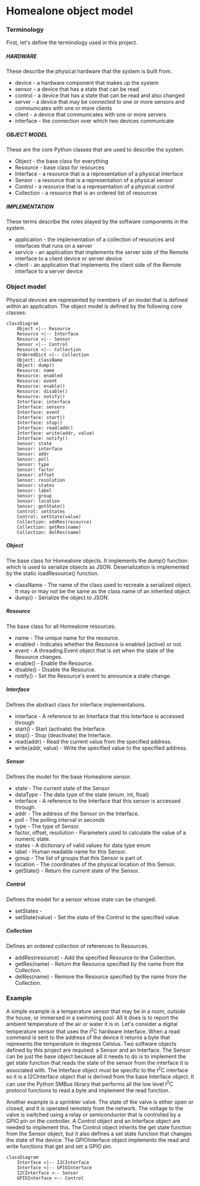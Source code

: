 # Homealone object model

### Terminology

First, let's define the terminology used in this project.

##### HARDWARE
These describe the physical hardware that the system is built from.

- device - a hardware component that makes up the system
- sensor - a device that has a state that can be read
- control - a device that has a state that can be read and also changed
- server - a device that may be connected to one or more sensors and communicates with one or more clients
- client - a device that communicates with one or more servers
- interface - the connection over which two devices communicate

##### OBJECT MODEL
These are the core Python classes that are used to describe the system.

- Object - the base class for everything
- Resource - base class for resources
- Interface - a resource that is a representation of a physical interface
- Sensor - a resource that is a representation of a physical sensor
- Control - a resource that is a representation of a physical control
- Collection - a resource that is an ordered list of resources

##### IMPLEMENTATION
These terms describe the roles played by the software components in the system.

- application - the implementation of a collection of resources and interfaces that runs on a server
- service - an application that implements the server side of the Remote interface to a client device or server device
- client - an application that implements the client side of the Remote interface to a server device


### Object model
Physical devices are represented by members of an model that is defined within an application.  The object model is defined by the following core classes:

```mermaid
classDiagram
	Object <|-- Resource
	Resource <|-- Interface
	Resource <|-- Sensor
	Sensor <|-- Control
	Resource <|-- Collection
	OrderedDict <|-- Collection
	Object: className
	Object: dump()
	Resource: name
	Resource: enabled
	Resource: event
	Resource: enable()
	Resource: disable()
	Resource: notify()
	Interface: interface
	Interface: sensors
	Interface: event
	Interface: start()
	Interface: stop()
	Interface: read(addr)
	Interface: write(addr, value)
	Interface: notify()
    Sensor: state
    Sensor: interface
    Sensor: addr
    Sensor: poll
	Sensor: type
    Sensor: factor
    Sensor: offset
    Sensor: resolution
    Sensor: states
	Sensor: label
	Sensor: group
	Sensor: location
	Sensor: getState()
    Control: setStates
	Control: setState(value)
	Collection: addRes(resource)
	Collection: getRes(name)
	Collection: delRes(name)
```

##### Object
The base class for Homealone objects.  It implements the dump() function which is used to serialize objects as JSON.  Deserialization is implemented by the static loadResource() function.

- className - The name of the class used to recreate a serialized object.  It may or may not be the same as the class name of an inherited object.
- dump() - Serialize the object to JSON.

##### Resource
The base class for all Homealone resources.

- name - The unique name for the resource.
- enabled - Indicates whether the Resource is enabled (active) or not.
- event - A threading.Event object that is set when the state of the Resource changes.
- enable() - Enable the Resource.
- disable() - Disable the Resource.
- notify() - Set the Resource's event to announce a state change.

##### Interface
Defines the abstract class for interface implementations.

- interface - A reference to an Interface that this Interface is accessed through
- start() - Start (activate) the Interface.
- stop() - Stop (deactivate) the Interface.
- read(addr) - Read the current value from the specified address.
- write(addr, value) - Write the specified value to the specified address.

##### Sensor
Defines the model for the base Homealone sensor.

- state - The current state of the Sensor
- dataType - The data type of the state (enum, int, float)
- interface - A reference to the Interface that this sensor is accessed through.
- addr - The address of the Sensor on the Interface.
- poll - The polling interval in seconds
- type - The type of Sensor.
- factor, offset, resolution - Parameters used to calculate the value of a numeric state.
- states - A dictionary of valid values for data type enum
- label - Human readable name for this Sensor.
- group - The list of groups that this Sensor is part of.
- location - The coordinates of the physical location of this Sensor.
- getState() - Return the current state of the Sensor.

##### Control
Defines the model for a sensor whose state can be changed.

- setStates -
- setState(value) - Set the state of the Control to the specified value.

##### Collection
Defines an ordered collection of references to Resources.

- addRes(resource) - Add the specified Resource to the Collection.
- getRes(name) - Return the Resource specified by the name from the Collection.
- delRes(name) - Remove the Resource specified by the name from the Collection.

### Example
A simple example is a temperature sensor that may be in a room, outside the house, or immersed in a swimming pool.  All it does is to report the ambient temperature of the air or water it is in.  Let's consider a digital temperature sensor that uses the I<sup>2</sup>C hardware interface.  When a read command is sent to the address of the device it returns a byte that represents the temperature in degrees Celsius.  Two software objects defined by this project are required: a Sensor and an Interface.  The Sensor can be just the base object because all it needs to do is to implement the get state function that reads the state of the sensor from the interface it is associated with.  The Interface object must be specific to the I<sup>2</sup>C interface so it is a I2CInterface object that is derived from the base Interface object.  It can use the Python SMBus library that performs all the low level I<sup>2</sup>C protocol functions to read a byte and implement the read function.

Another example is a sprinkler valve.  The state of the valve is either open or closed, and it is operated remotely from the network.  The voltage to the valve is switched using a relay or semiconductor that is controlled by a GPIO pin on the controller.  A Control object and an Interface object are needed to implement this.  The Control object inherits the get state function from the Sensor object, but it also defines a set state function that changes the state of the device.  The GPIOInterface object implements the read and write functions that get and set a GPIO pin.

```mermaid
classDiagram
	Interface <|-- I2CInterface
	Interface <|-- GPIOInterface
	I2CInterface <-- Sensor
	GPIOInterface <-- Control
```
